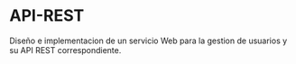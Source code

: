 # API-REST
Diseño e implementacion de un servicio Web para la gestion de usuarios y su API REST correspondiente.

